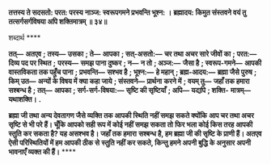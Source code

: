 **तत्तस्य ते सदसतो: परत: परस्य** **नाञ्ज: स्वरूपगमने प्रभवन्ति भूश्न: ।** **ब्रह्मादय: किमुत संस्तवने वयं तु** **तत्सर्गसर्गविषया अपि शक्तिमात्रम् ॥ ३४॥** 

शब्दार्थ **** 

**तत्—** **अतएव** **; तस्य—** **उसका** **; ते—** **आपका** **; सत्-असतो:—** **चर तथा अचर सारे जीवों का** **; परत:—** **दिव्य पद पर स्थित** **;** **परस्य—** **समझ पाना दुष्कर** **; न—** **न तो** **; अञ्ज:—** **जैसा है** **; स्वरूप-गमने—** **आपकी वास्तविकता तक पहुँच पाना** **; प्रभवन्ति—** **सश्भव है** **; भूश्न:—** **हे महान्** **; ब्रह्म-आदय:—** **ब्रह्मा जैसे पुरुष** **; किम् उत—** **अन्यों के विषय में क्या कहा जाये** **; संस्तवने—** **प्रार्थना** **करने में** **; वयम् तु—** **जहाँ तक हमारा सश्बन्ध है** **; तत्—** **आपका** **; सर्ग-सर्ग-विषया:—** **सृष्टि की सृष्टियाँ** **; अपि—** **यद्यपि** **; शक्ति-** **मात्रम्—** **यथाशक्ति।** **.** 

**ब्रह्मा जी तथा अन्य देवतागण जैसे व्यक्ति तक आपकी स्थिति नहीं समझ सकते क्योंकि** **आप चर तथा अचर सृष्टि से भी परे हैं। चूँकि आपको सही रूप में कोई नहीं समझ सकता तो** **फिर भला कोई किस तरह आपकी स्तुति कर सकता है? यह असश्भव है। जहाँ तक हमारा** **सश्बन्ध है, हम ब्रह्मा जी की सृष्टि के प्राणी हैं। अतएव ऐसी परिस्थितियों में हम आपकी ठीक से** **स्तुति नहीं कर सकते, किन्तु हमने अपनी बुद्धि के अनुसार अपनी भावनाएँ व्यक्त की हैं।** **** 